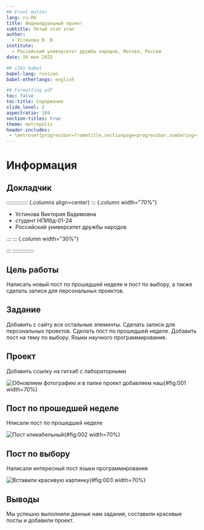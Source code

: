 ```yaml
---
## Front matter
lang: ru-RU
title: Индивидуальный проект
subtitle: Пятый этап этап
author:
  - Устинова В. В.
institute:
  - Российский университет дружбы народов, Москва, России
date: 16 мая 2025

## i18n babel
babel-lang: russian
babel-otherlangs: english

## Formatting pdf
toc: false
toc-title: Содержание
slide_level: 2
aspectratio: 169
section-titles: true
theme: metropolis
header-includes:
 - \metroset{progressbar=frametitle,sectionpage=progressbar,numbering=fraction}
---
```


# Информация

## Докладчик

:::::::::::::: {.columns align=center}
::: {.column width="70%"}

  * Устинова Виктория Вадимовна
  * студент НПИбд-01-24
  * Российский университет дружбы народов

:::
::: {.column width="30%"}



:::
::::::::::::::

## Цель работы

Написать новый пост по прошедшей неделе и пост по выбору, а также cделать записи для персональных проектов.

## Задание

Добавить с сайту все остальные элементы.
Сделать записи для персональных проектов.
Сделать пост по прошедшей неделе.
Добавить пост на тему по выбору. Языки научного программирования.

## Проект

Добавить ссылку на гитхаб с лабораторными

![Обновляем фотографию и в папке проект добавляем наш](image/1.jpg){#fig:001 width=70%}

## Пост по прошедшей неделе

Нписали пост по прошедшей неделе

![Пост кликабельный](image/2.jpg){#fig:002 width=70%}

## Пост по выбору

Написали интересный пост языки программирования

![Вставили красивую картинку](image/3.jpg){#fig:003 width=70%}

## Выводы

Мы успешно выполнили данные нам задания, составили красивые посты и добавили проект.

